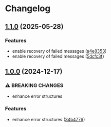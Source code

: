 # Changelog

## [1.1.0](https://github.com/tkrs/poston/compare/v1.0.0...v1.1.0) (2025-05-28)


### Features

* enable recovery of failed messages ([a4e8353](https://github.com/tkrs/poston/commit/a4e835302ff6762ea60a4d4e21650575e8e75103))
* enable recovery of failed messages ([5dcfc3f](https://github.com/tkrs/poston/commit/5dcfc3f1a24e7d5f91f0968d42ad490476b4fcb5))

## [1.0.0](https://github.com/tkrs/poston/compare/v0.7.8...v1.0.0) (2024-12-17)


### ⚠ BREAKING CHANGES

* enhance error structures

### Features

* enhance error structures ([34b4776](https://github.com/tkrs/poston/commit/34b4776a262bb914b81810f74f3fa7cef00f6809))

